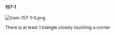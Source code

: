 #### 157-1
![train-157-1-0.png](https://github.com/lil-lab/nlvr/raw/master/nlvr/train/images/61/train-157-1-0.png "train-157-1-0.png")

There is at least 1 triangle closely touching a corner
